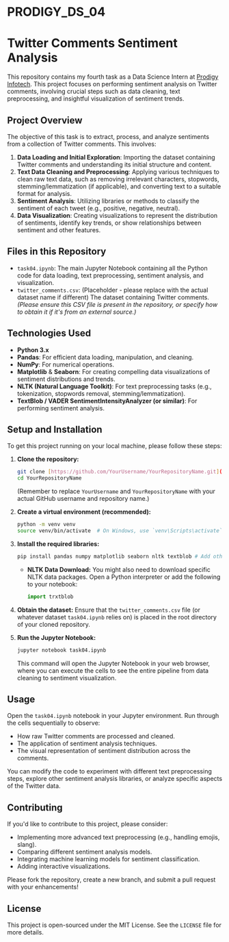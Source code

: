 # PRODIGY_DS_04
# Twitter Comments Sentiment Analysis

This repository contains my fourth task as a Data Science Intern at [Prodigy Infotech](https://www.prodigyinfotech.com/). This project focuses on performing sentiment analysis on Twitter comments, involving crucial steps such as data cleaning, text preprocessing, and insightful visualization of sentiment trends.

## Project Overview

The objective of this task is to extract, process, and analyze sentiments from a collection of Twitter comments. This involves:

1.  **Data Loading and Initial Exploration**: Importing the dataset containing Twitter comments and understanding its initial structure and content.
2.  **Text Data Cleaning and Preprocessing**: Applying various techniques to clean raw text data, such as removing irrelevant characters, stopwords, stemming/lemmatization (if applicable), and converting text to a suitable format for analysis.
3.  **Sentiment Analysis**: Utilizing libraries or methods to classify the sentiment of each tweet (e.g., positive, negative, neutral).
4.  **Data Visualization**: Creating visualizations to represent the distribution of sentiments, identify key trends, or show relationships between sentiment and other features.

## Files in this Repository

* `task04.ipynb`: The main Jupyter Notebook containing all the Python code for data loading, text preprocessing, sentiment analysis, and visualization.
* `twitter_comments.csv`: (Placeholder - please replace with the actual dataset name if different) The dataset containing Twitter comments.
    *(Please ensure this CSV file is present in the repository, or specify how to obtain it if it's from an external source.)*

## Technologies Used

* **Python 3.x**
* **Pandas**: For efficient data loading, manipulation, and cleaning.
* **NumPy**: For numerical operations.
* **Matplotlib** & **Seaborn**: For creating compelling data visualizations of sentiment distributions and trends.
* **NLTK (Natural Language Toolkit)**: For text preprocessing tasks (e.g., tokenization, stopwords removal, stemming/lemmatization).
* **TextBlob / VADER SentimentIntensityAnalyzer (or similar)**: For performing sentiment analysis.

## Setup and Installation

To get this project running on your local machine, please follow these steps:

1.  **Clone the repository:**
    ```bash
    git clone [https://github.com/YourUsername/YourRepositoryName.git](https://github.com/YourUsername/YourRepositoryName.git)
    cd YourRepositoryName
    ```
    (Remember to replace `YourUsername` and `YourRepositoryName` with your actual GitHub username and repository name.)

2.  **Create a virtual environment (recommended):**
    ```bash
    python -m venv venv
    source venv/bin/activate  # On Windows, use `venv\Scripts\activate`
    ```

3.  **Install the required libraries:**
    ```bash
    pip install pandas numpy matplotlib seaborn nltk textblob # Add other libraries as needed (e.g., vaderSentiment if using VADER)
    ```
    * **NLTK Data Download:** You might also need to download specific NLTK data packages. Open a Python interpreter or add the following to your notebook:
        ```python
        import trxtblob      
        ```

4.  **Obtain the dataset:**
    Ensure that the `twitter_comments.csv` file (or whatever dataset `task04.ipynb` relies on) is placed in the root directory of your cloned repository.

5.  **Run the Jupyter Notebook:**
    ```bash
    jupyter notebook task04.ipynb
    ```
    This command will open the Jupyter Notebook in your web browser, where you can execute the cells to see the entire pipeline from data cleaning to sentiment visualization.

## Usage

Open the `task04.ipynb` notebook in your Jupyter environment. Run through the cells sequentially to observe:

* How raw Twitter comments are processed and cleaned.
* The application of sentiment analysis techniques.
* The visual representation of sentiment distribution across the comments.

You can modify the code to experiment with different text preprocessing steps, explore other sentiment analysis libraries, or analyze specific aspects of the Twitter data.

## Contributing

If you'd like to contribute to this project, please consider:

* Implementing more advanced text preprocessing (e.g., handling emojis, slang).
* Comparing different sentiment analysis models.
* Integrating machine learning models for sentiment classification.
* Adding interactive visualizations.

Please fork the repository, create a new branch, and submit a pull request with your enhancements!

## License

This project is open-sourced under the MIT License. See the `LICENSE` file for more details.
